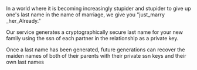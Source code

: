 In a world where it is becoming increasingly stupider and stupider to give up
one's last name in the name of marriage, we give you "just_marry _her_Already."

Our service generates a cryptographically secure last name for your new family
using the ssn of each partner in the relationship as a private key.

Once a last name has been generated, future generations can recover the maiden
names of both of their parents with their private ssn keys and their own last names
